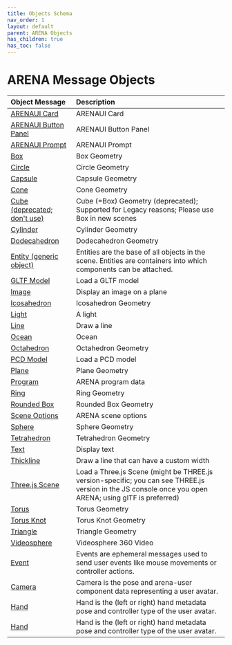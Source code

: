 ```yaml
---
title: Objects Schema
nav_order: 1
layout: default
parent: ARENA Objects
has_children: true
has_toc: false
---
```


<!--CAUTION: This file is autogenerated from https://github.com/arenaxr/arena-schemas. Changes made here may be overwritten.-->

# ARENA Message Objects

|Object Message|Description|
| :--- | :--- |
|[ARENAUI Card](arenaui-card)|ARENAUI Card|
|[ARENAUI Button Panel](arenaui-button-panel)|ARENAUI Button Panel|
|[ARENAUI Prompt](arenaui-prompt)|ARENAUI Prompt|
|[Box](box)|Box Geometry|
|[Circle](circle)|Circle Geometry|
|[Capsule](capsule)|Capsule Geometry|
|[Cone](cone)|Cone Geometry|
|[Cube (deprecated; don't use)](cube)|Cube (=Box) Geometry (deprecated); Supported for Legacy reasons; Please use Box in new scenes|
|[Cylinder](cylinder)|Cylinder Geometry|
|[Dodecahedron](dodecahedron)|Dodecahedron Geometry|
|[Entity (generic object)](entity)|Entities are the base of all objects in the scene. Entities are containers into which components can be attached.|
|[GLTF Model](gltf-model)|Load a GLTF model|
|[Image](image)|Display an image on a plane|
|[Icosahedron](icosahedron)|Icosahedron Geometry|
|[Light](light)|A light|
|[Line](line)|Draw a line|
|[Ocean](ocean)|Ocean|
|[Octahedron](octahedron)|Octahedron Geometry|
|[PCD Model](pcd-model)|Load a PCD model|
|[Plane](plane)|Plane Geometry|
|[Program](arena-program)|ARENA program data|
|[Ring](ring)|Ring Geometry|
|[Rounded Box](roundedbox)|Rounded Box Geometry|
|[Scene Options](arena-scene-options)|ARENA scene options|
|[Sphere](sphere)|Sphere Geometry|
|[Tetrahedron](tetrahedron)|Tetrahedron Geometry|
|[Text](text)|Display text|
|[Thickline](thickline)|Draw a line that can have a custom width|
|[Three.js Scene](threejs-scene)|Load a Three.js Scene (might be THREE.js version-specific; you can see THREE.js version in the JS console once you open ARENA; using glTF is preferred)|
|[Torus](torus)|Torus Geometry|
|[Torus Knot](torusKnot)|Torus Knot Geometry|
|[Triangle](triangle)|Triangle Geometry|
|[Videosphere](videosphere)|Videosphere 360 Video|
|[Event](event)|Events are ephemeral messages used to send user events like mouse movements or controller actions.|
|[Camera](camera)|Camera is the pose and arena-user component data representing a user avatar.|
|[Hand](hand)|Hand is the (left or right) hand metadata pose and controller type of the user avatar.|
|[Hand](hand)|Hand is the (left or right) hand metadata pose and controller type of the user avatar.|
